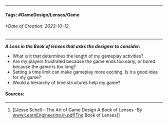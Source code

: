 __________________________________________________________________________
#### **Tags:** #GameDesign/Lenses/Game   
###### *Date of Creation: 2023-10-12
__________________________________________________________________________

***A Lens in the Book of lenses that asks the designer to consider:***
- What is it that determines the length of my gameplay activities?
- Are my players frustrated because the game ends too early, or bored because the game is too long?
- Setting a time limit can make gameplay more exciting. Is it a good idea for my game?
- Would a hierarchy of time structures help my game?
#### Sources:
__________________________________________________________________________
1. [[Jesse Schell - The Art of Game Design A Book of Lenses -By www.LearnEngineering.in.pdf|The Book of Lenses]]